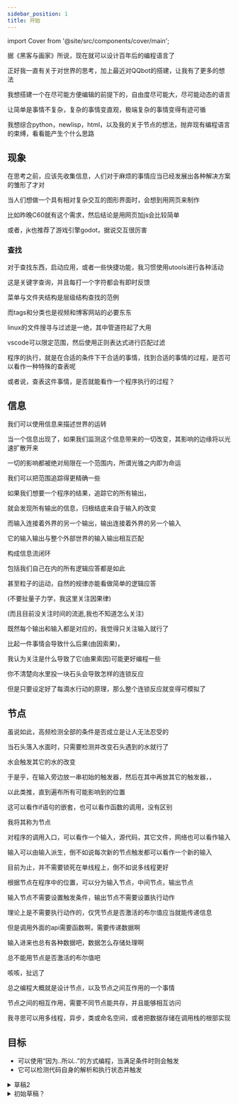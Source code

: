 ```yaml
---
sidebar_position: 1
title: 开始
---
```


import Cover from '@site/src/components/cover/main';

据《黑客与画家》所说，现在就可以设计百年后的编程语言了

正好我一直有关于对世界的思考，加上最近对QQbot的搭建，让我有了更多的想法

我想搭建一个在尽可能方便编辑的前提下的，自由度尽可能大，尽可能动态的语言

让简单是事情不复杂，复杂的事情变直观，极端复杂的事情变得有迹可循

我想综合python，newlisp，html，以及我的关于节点的想法，抛弃现有编程语言的束缚，看看能产生个什么思路

## 现象

在思考之前，应该先收集信息，人们对于麻烦的事情应当已经发展出各种解决方案的雏形了才对

当人们想做一个具有相对复杂交互的图形界面时，会想到用网页来制作

比如昨晚C60就有这个需求，然后结论是用网页加js会比较简单

或者，jk也推荐了游戏引擎godot，据说交互很厉害

### 查找

对于查找东西，启动应用，或者一些快捷功能，我习惯使用utools进行各种活动

这是关键字查询，并且每打一个字符都会有即时反馈

菜单与文件夹结构是层级结构查找的范例

而tags和分类也是视频和博客网站的必要东东

linux的文件搜寻与过滤是一绝，其中管道符起了大用

vscode可以限定范围，然后使用正则表达式进行匹配过滤

程序的执行，就是在合适的条件下干合适的事情，找到合适的事情的过程，是否可以看作一种特殊的查表呢

或者说，查表这件事情，是否就能看作一个程序执行的过程？

## 信息

我们可以使用信息来描述世界的运转

当一个信息出现了，如果我们监测这个信息带来的一切改变，其影响的边缘将以光速扩散开来

一切的影响都被绝对局限在一个范围内，所谓光锥之内即为命运

我们可以把范围追踪得更精确一些

如果我们想要一个程序的结果，追踪它的所有输出，

就会发现所有输出的信息，归根结底来自于输入的改变

而输入连接着外界的另一个输出，输出连接着外界的另一个输入

它的输入输出与整个外部世界的输入输出相互匹配

构成信息流闭环

包括我们自己在内的所有逻辑应答都是如此

甚至粒子的运动，自然的规律亦能看做简单的逻辑应答

(不要扯量子力学，我这里关注因果律)

(而且目前没关注时间的流逝,我也不知道怎么关注)

既然每个输出和输入都是对应的，我觉得只关注输入就行了

比起一件事情会导致什么后果(由因索果)，

我认为关注是什么导致了它(由果索因)可能更好编程一些

你不清楚向水里投一块石头会导致怎样的连锁反应

但是只要设定好了每滴水行动的原理，那么整个连锁反应就变得可模拟了

## 节点

虽说如此，高频检测全部的条件是否成立是让人无法忍受的

当石头落入水面时，只需要检测并改变石头遇到的水就行了

水会触发其它的水的改变

于是乎，在输入旁边放一串初始的触发器，然后在其中再放其它的触发器，，

以此类推，直到遍布所有可能影响到的位置

这可以看作if语句的嵌套，也可以看作函数的调用，没有区别

我将其称为节点

对程序的调用入口，可以看作一个输入，源代码，其它文件，网络也可以看作输入

输入可以由输入派生，倒不如说每次新的节点触发都可以看作一个新的输入

目前为止，并不需要锁死在单线程上，倒不如说多线程更好

根据节点在程序中的位置，可以分为输入节点，中间节点，输出节点

输入节点不需要设置触发条件，输出节点不需要设置执行动作

理论上是不需要执行动作的，仅凭节点是否激活的布尔值应当就能传递信息

但是调用外面的api需要函数啊，需要传递数据啊

输入进来也总有各种数据吧，数据怎么存储处理啊

总不能用节点是否激活的布尔值吧

咳咳，扯远了

总之编程大概就是设计节点，以及节点之间互作用的一个事情

节点之间的相互作用，需要不同节点能共存，并且能够相互访问

我寻思可以用多线程，异步，类或命名空间，或者把数据存储在调用栈的根部实现

## 目标

- 可以使用“因为..所以..”的方式编程，当满足条件时则会触发
- 它可以检测代码自身的解析和执行状态并触发

<details>

<summary>草稿2</summary>

## 元代码

操作数据的过程称为代码

lisp中，通过quote，eval以及宏，代码也可以是数据，于是可以出现操作代码的代码，我称其为元代码

语言的语法和语法糖的设置也应该是元代码，这个角度可以解释为什么有人认为lisp可以说是没有语法的语言

虽然但是，更深层次的语法和语法糖并不能在lisp中自定义

<Cover>比如你不能把所有的函数头都放到列表末尾，或者为函数调用添加关键字参数，或者去掉括号，把它变成python那样缩进分段的语言</Cover>

语法和语法糖涉及解析器如何解析代码字符串，我觉得这个应该可以通过类似css的方式自定义

然后应该允许使用类似style的方式在一个区域内干涉代码的解析过程

我理想中的元代码应当能动态地完全控制代码，我们能进行的编辑它应当也都能实现

并且应当有足够灵活简单的方式控制一段代码是作为代码解析还是作为数据传递

我觉得应该给eval也加个语法糖，比如`.`

eval和quote能作用于字符串，或者递归地作用于列表

对于一个列表的解析，需要先解析其中的每一个元素，然后再执行列表本身，quote阻止了全部，eval执行了全部

解析每一个元素但不执行列表，可以通过list函数创建列表来实现，我觉得这也应该变成语法糖，比如`` ` ``

应该有一个函数返回参数自身，就设为nil好了

`(nil)`返回nil，`(nil a)`返回`a`

## 变量与函数

数据处理离不开变量，它起到一个传值/占位的作用

过程可以被执行仅当其中变量的值都被确定(实例化)

如果过程可以反复实例化并执行，就可以认为定义了一个函数

看起来就是函数的一部分变量被不断赋值，使用，然后消失

除了标记结构的符号外，代码可以仅由字面值以及变量名(也许应该叫标识符)构成

- 结构标记符号
- 字面量
    - 数字
        - 整数
        - 浮点数
        - 复数
    - 字符串
    - ...语法糖
- 变量名(标识符)
    - 真变量名
        - 常规数据类型
        - 函数
        - ...自定义类
    - 内置函数
        - 关键字运算符等常规内置函数
        - 数据类型
        - ...语法
    - ...语法糖
- ...语法糖

变量必须赋值才能取值，一个数据可能有多个变量与之对应

其映射的数据可能是动态变化的，可以视为存储了一个指针(数据在内存的地址)

变量具有作用域，一般不会超过一个节点及其子节点的范围

> 在if嵌套中能访问外层的变量，在函数调用中一般不会，newlisp除外，它能在函数中访问调用函数的节点中的变量，并且函数中创建的变量也能在外层访问到，唯一不能在外层直接访问的就是定义函数时的临时变量，除了定义函数的临时变量外，任何变量都是全局变量
>
> 相对的，newlisp引入了命名空间的概念以存储状态和避免命名冲突
>
> 也许可以在节点内创建全局变量，不过这时候变量应该是以根节点为参考了

变量传递分为引用传递和值传递，值传递指将数据复制一份

在有`quote`的情况下，引用传递还分为传递变量所存储的指针(数据地址)，或者传递变量名本身

> 复数变量名-\>唯一数据地址-\>唯一数据

### 节点与函数

我觉得newlisp的设计很好，所以我也打算这么做，所有创建的变量都是全局变量，只有函数调用时设定的变量是放进栈的临时变量

触发节点分为2步，设置输入参数，以及(判定条件然后)触发

函数则是接收一个格式，抽出其中的量，并且转化为另一个格式

整个执行需要的参数大概是这样`(func input)`，其中函数需要的数据是`(style output)`

如果要能分段输入参数的话，input可以是`(merge *inputs)`

如果需要更便捷的触发的话，可以设定满足style后直接触发output，不过最好设置一个范围

从input到style可以与set的功能重合，但是这个set创建的变量应当是临时变量

这意味着set应当支持格式匹配，就像这样

- `` (set '(nil a (b *c) *d) `(nil 1 '((2 3) 4 5) *'(6 7) 8)) ``等价于`(set 'a 1 'b '(2 3) 'c (4 5) 'd (6 7 8))`

set成功后相当于设定好了参数，触发节点时就是参数俱备的状态了

节点要设置成能像石头投进水一般连锁触发，节点的链接应该能向前链接，由于内置函数和参数的存在应该也要能向后链接

节点的本质是条件触发，函数的本质是代码拼接格式转换创建变量

### 设定

我设定如下：

:::caution 这些都是我编的，不要随便往已存在的语言上套

:::

节点使用大括号创建，是列表的一种，求值节点时将会从头到尾求值一遍并返回最后一项的值

整个文本文档就当是根节点内的内容

变量以dict形式作为节点的属性

代码中对某变量取值时，如果本节点没找到，递归查找调用栈的变量(函数能访问调用它的节点的变量)，直到全局变量和内置变量

(也可以参考python的frame每次生成新的变量字典？)

取值时默认使用复制传递，使用`'`(`quote`)作前缀表示变量名，等价于有一定格式检查的字符串

赋值时，则对本节点内的变量进行赋值，字符串(`'a`或`"a"`)作为列表头时起到赋值变量的作用，是`(set 'a xx)`的语法糖

> 可一次赋值多次，例如`('a 1 'b 2 'c 3)`
>
> `(set 'a xx)`可以继续展开为`(&__dict__ 'a xx)`

使用`&`(`ref`)以表示对应数据的引用，例如使用('a &a)以对全局变量进行引用传递而不是值传递，引用会尽量保持，需要值的时候输出对应数据

读取未定义变量时返回nil，值为nil等于删除该变量

变量命名参考python，常量采用FOO_BAR，类采用FooBar，其它都采用foo_bar

可以在解析时添加参数以达到函数的效果，被解析的对象中使用`__args__`来获取输入的参数列表

- `(eval obj *__args__)`

单个`_`是占位符，是内置常量

函数调用时会将输入的变量与下划线开头的变量依次进行赋值，少了则设为nil，多了也不管，使用nil进行占位

如果想要覆盖列表中的变量a，在参数末尾添加`('a 1)`，它会返回`nil`

副作用是赋值本节点的变量a，若想规避该作用，可以创建节点并在其中调用函数`{(f 1 2 ('a 1))}`，这会阻止函数中的变量被外面访问

这是一般的lambda函数
- `(fn (a b) (++ a b) a)`

实际上传进去的参数
- `(fn '(a b) '(++ a b) 'a)`

我打算设计为
- `(fn '((a b) (++ a b) a))`

添加语法糖
- 使用`` (def 'f '(a b) '{(++ a b) [+ a]}) ``来进行更明显的函数定义
    - 它等价于`` (set 'f (fn '(a b) '{(++ a b) [+ a]})) ``
    - 等价于`` (set 'f '{(++ _a _b) [+ _a]}) ``，函数外将不能访问里面的变量

使用`__here__`以获取当前调用栈对应节点对象(当前函数的实例)，节点作为字典就是能在节点调用到的变量组成的字典，若未命名则赋予以数字

使用`__dict__`以获取节点内新创建的变量组成的字典

`__root__`以获取根节点，根节点下的变量为全局变量

`(__src__ 1)`就是上一个节点，`(__src__ -1)`就是根节点，`(__src__ 0)`就是本节点，可以把`__src__`看作调用栈的节点列表

> 假设d是个字典对象，使用`(&d 'a)`返回键a的引用，使用`(&d 'a 1)`或(set (&d 'a) 1)设键a值为1，使用`(&d 'a nil)`或`(del (&d 'a))`删除键a
> 
> 当d实现了字典但无法直接查询时，使用`(key &d ..)`也可实现同样的效果，上面那是个语法糖
>
> 使用`(dict ('a 1) ('b 2))`创建字典，等价于`{('a 1) ('b 2) __dict__}`
> 
> 假设ls是个列表对象，查找方法与字典相同，但是`'a`需要换成整数，`key`需要换成`index`，允许负值，使用 `(&ls a b)` 返回索引a到b的引用组成的列表，`(ls a b)`等价于 python 的 `ls[a:b]`
>
> 使用`(list 1 2 'a b)`创建列表，等价于`` `(1 2 'a b) ``
> 
> 字典对象允许使用列表的方式进行查找，(index d n)会按照键值排序将字典的值转化为列表并查找第n个
>
> `(is list lst)`等价于`(list? lst)`，会返回lst是否是个list
>
> `(to list lst)`等价于`(list! lst)`会返回强制转换为list的lst
>
> `(in lst a)`会返回a是否在lst中

增加语法糖

- 柯里化：`([++ _ x] &y a)`
    - 等价于`((curry ++ _ x) &y a)`
    - 等价于`(++ &y x a)`
- 复合函数：`(g 3 ((f 2) (h i)))`
    - 等价于 `([g 3]:(f 2):h i)`
- 连续调用：`([(a 1) 2 3] 4)`
    - 等价于 `a(1)[2 3](4)`
    - 这将允许以a(b)的形式访问字典，以a(1)的形式访问列表，以f()的形式运行函数

那么尝试写出《黑客与画家》中的那个输入n返回给n增加i的函数的函数

假设变量a为0，目标是随后每次调用函数f并传入参数i都会给a加i

``` Arc可以这么写 http://arclanguage.org/
(def foo (n) [++ n _])
(= f (foo a))
(f i)
```

``` 我觉得我的可以这么写
('foo `[++ _])
('f (foo &a))
(f i)
```
</details>

<details>

<summary>初始草稿？</summary>

## 结构

既然编辑的是节点与其之间的互作用，就需要定位和区分节点的手段

不止代码中静态的区分，还有运行期间动态的区分

命名的节点会一定程度增强可读性，节点多了肯定需要大量匿名节点


它的核心应当是十分简单的，而语法与内置函数都应该能由核心实现，并提供一定程度的自定义

它应当是脚本语言，不区分编译运行，具有运行时自修改的能力

它应当能编辑模块，并且能支持复杂系统

它应当支持并行和异步，而不只是单线程

函数应该既支持开放，也支持闭包

应当默认使用复制传值，使用quote以传递引用

函数应当允许分段传入参数，随时调用

应该能在任意一段代码访问到整个调用栈

应该能完全控制解析器是否解析代码对应的字符串，解析多少层

变量应该作为字典存储在代码段中，哈希表可以用变量实现

附带的，应当支持lisp格式和缩进格式混用

equa，set，for应该统一，字符串应该被视为一种列表

set应当支持格式匹配，函数调用过程可以看做set与代码段的复合，因此函数定义可以把set抛弃掉)

应当支持类似python的打包与解包，以展开列表到上一层括号中

列表索引应当支持切片，以及允许负数

</details>
